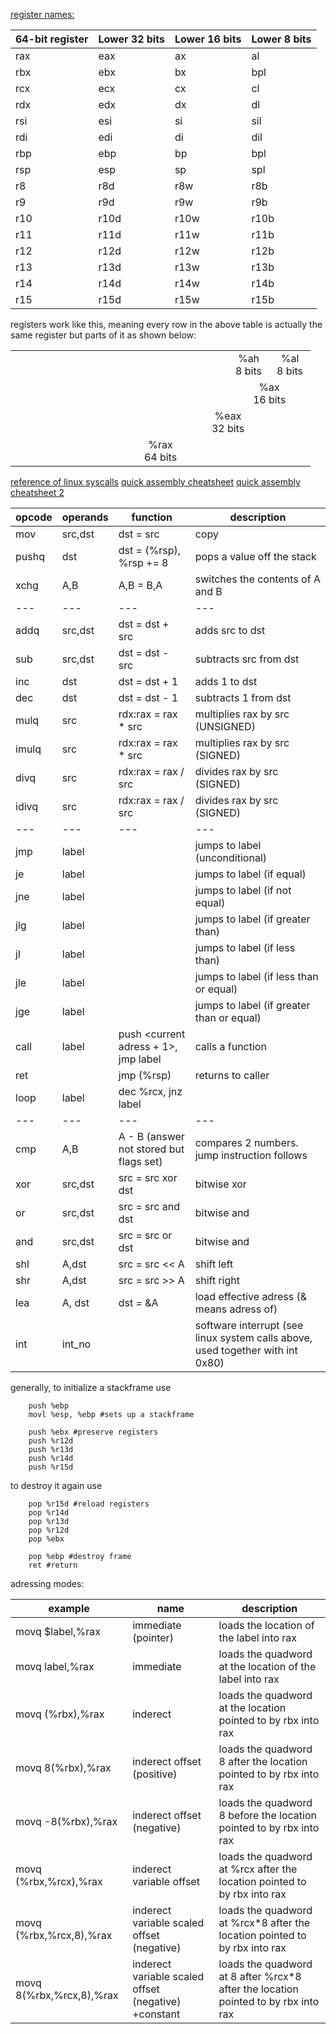 


[register names:](https:#docs.microsoft.com/en-us/windows-hardware/drivers/debugger/x64-architecture)

|64-bit register | Lower 32 bits | Lower 16 bits | Lower 8 bits		|
| -------------- | ------------- | ------------- | ---------------- |
|rax             | eax           | ax            | al               |
|rbx             | ebx           | bx            | bpl 				|
|rcx             | ecx           | cx            | cl 				|
|rdx             | edx           | dx            | dl 				|
|rsi             | esi           | si            | sil 				|
|rdi             | edi           | di            | dil 				|
|rbp             | ebp           | bp            | bpl				|
|rsp             | esp           | sp            | spl				|
|r8              | r8d           | r8w           | r8b 				|
|r9              | r9d           | r9w           | r9b 				|
|r10             | r10d          | r10w          | r10b 			|
|r11             | r11d          | r11w          | r11b 			|
|r12             | r12d          | r12w          | r12b 			|
|r13             | r13d          | r13w          | r13b 			|
|r14             | r14d          | r14w          | r14b 			|
|r15             | r15d          | r15w          | r15b 			|

registers work like this, meaning every row in the above table is actually the same register but parts of it as shown below:

<table class="registers">
<tbody><tr align="center">
<td width="200">
</td><td width="50">
</td><td width="50">
</td><td width="50">%ah<br>8 bits
</td><td width="50">%al<br>8 bits
</td></tr><tr align="center">
<td>
</td><td>
</td><td>
</td><td colspan="2">%ax<br>16 bits
</td></tr><tr align="center">
<td>
</td><td colspan="4">%eax<br>32 bits
</td></tr><tr align="center">
<td colspan="5">%rax<br>64 bits
</td></tr></tbody></table>

[reference of linux syscalls](http://syscalls.kernelgrok.com/)
[quick assembly cheatsheet](https://www3.nd.edu/~dthain/courses/cse40243/fall2015/intel-intro.html)
[quick assembly cheatsheet 2](https://www.cs.uaf.edu/2005/fall/cs301/support/x86/index.html)

| opcode | operands | function | description |
| --- | --- | --- | --- |
| mov | src,dst | dst = src | copy |
| pushq | dst | dst = (%rsp), %rsp += 8 | pops a value off the stack |
| xchg | A,B | A,B = B,A | switches the contents of A and B |
| --- | --- | --- | --- |
| addq | src,dst | dst = dst + src | adds src to dst |
| sub | src,dst | dst = dst - src | subtracts src from dst |
| inc | dst | dst = dst + 1 | adds 1 to dst |
| dec | dst | dst = dst - 1 | subtracts 1 from dst |
| mulq | src | rdx:rax = rax * src | multiplies rax by src (UNSIGNED) |
| imulq | src | rdx:rax = rax * src | multiplies rax by src (SIGNED) |
| divq | src | rdx:rax = rax / src | divides rax by src (SIGNED) |
| idivq | src | rdx:rax = rax / src | divides rax by src (SIGNED) |
| --- | --- | --- | --- |
| jmp | label | | jumps to label (unconditional) |
| je | label | | jumps to label (if equal) |
| jne | label | | jumps to label (if not equal) |
| jlg| label | | jumps to label (if greater than) | 
| jl | label | | jumps to label (if less than) |
| jle | label | | jumps to label (if less than or equal) |
| jge | label | | jumps to label (if greater than or equal) |
| call | label | push <current adress + 1>, jmp label | calls a function |
| ret | | jmp (%rsp) | returns to caller |
| loop | label | dec %rcx, jnz label |
| --- | --- | --- | --- |
| cmp | A,B |  A - B (answer not stored but flags set) | compares 2 numbers. jump instruction follows |
| xor | src,dst | src = src xor dst | bitwise xor |
| or | src,dst | src = src and dst | bitwise and |
| and | src,dst | src = src or dst | bitwise and | 
| shl | A,dst | src = src << A | shift left |
| shr | A,dst | src = src >> A | shift right |
| lea | A, dst | dst = &A | load effective adress (& means adress of) |
| int | int_no | | software interrupt (see linux system calls above, used together with int 0x80) |



generally, to initialize a stackframe use 
```assembly
	push %ebp
	movl %esp, %ebp #sets up a stackframe

	push %ebx #preserve registers
	push %r12d
	push %r13d
	push %r14d
	push %r15d
```

to destroy it again use 

```assembly
	pop %r15d #reload registers
	pop %r14d
	pop %r13d
	pop %r12d
	pop %ebx
	
	pop %ebp #destroy frame
	ret #return

```



adressing modes:

|example | name | description
| --- | --- | --- |
|movq $label,%rax | immediate (pointer) | loads the location of the label into rax | 
|movq label,%rax | immediate | loads the quadword at the location of the label into rax | 
|movq (%rbx),%rax | inderect | loads the quadword at the location pointed to by rbx into rax | 
|movq 8(%rbx),%rax | inderect offset (positive) | loads the quadword 8 after the location pointed to by rbx into rax | 
|movq -8(%rbx),%rax | inderect offset (negative) | loads the quadword 8 before the location pointed to by rbx into rax | 
|movq (%rbx,%rcx),%rax | inderect variable offset | loads the quadword at %rcx after the location pointed to by rbx into rax | 
|movq (%rbx,%rcx,8),%rax | inderect variable scaled offset (negative) | loads the quadword at %rcx*8 after the location pointed to by rbx into rax | 
|movq 8(%rbx,%rcx,8),%rax | inderect variable scaled offset (negative) +constant | loads the quadword at 8 after %rcx*8 after the location pointed to by rbx into rax | 
